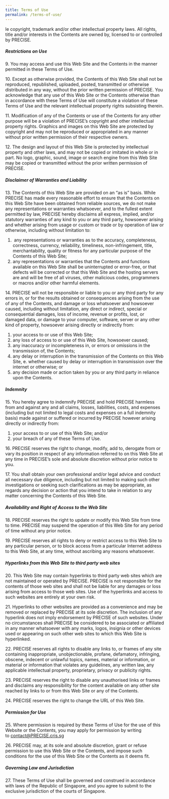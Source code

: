 ```yaml
---
title: Terms of Use
permalink: /terms-of-use/
---
```

le copyright, trademark and/or other intellectual property laws. All rights, title and/or interests in the Contents are owned by, licensed to or controlled by PRECISE.

##### Restrictions on Use

9\. You may access and use this Web Site and the Contents in the manner permitted in these Terms of Use.

10\. Except as otherwise provided, the Contents of this Web Site shall not be reproduced, republished, uploaded, posted, transmitted or otherwise distributed in any way, without the prior written permission of PRECISE. You acknowledge that any use of this Web Site or the Contents otherwise than in accordance with these Terms of Use will constitute a violation of these Terms of Use and the relevant intellectual property rights subsisting therein.

11\. Modification of any of the Contents or use of the Contents for any other purpose will be a violation of PRECISE’s copyright and other intellectual property rights. Graphics and images on this Web Site are protected by copyright and may not be reproduced or appropriated in any manner without prior written permission of their respective owners.

12\. The design and layout of this Web Site is protected by intellectual property and other laws, and may not be copied or imitated in whole or in part. No logo, graphic, sound, image or search engine from this Web Site may be copied or transmitted without the prior written permission of PRECISE.

##### Disclaimer of Warranties and Liability

13\. The Contents of this Web Site are provided on an “as is” basis. While PRECISE has made every reasonable effort to ensure that the Contents on this Web Site have been obtained from reliable sources, we do not make any representations or warranties whatsoever, and to the fullest extent permitted by law, PRECISE hereby disclaims all express, implied, and/or statutory warranties of any kind to you or any third party, howsoever arising and whether arising from usage or custom or trade or by operation of law or otherwise, including without limitation to:

1.   any representations or warranties as to the accuracy, completeness, correctness, currency, reliability, timeliness, non-infringement, title, merchantability, quality or fitness for any particular purpose of the Contents of this Web Site;
2.  any representations or warranties that the Contents and functions available on this Web Site shall be uninterrupted or error-free, or that defects will be corrected or that this Web Site and the hosting servers are and will be free of all viruses, other malicious codes, programmers or macros and/or other harmful elements.

14\. PRECISE will not be responsible or liable to you or any third party for any errors in, or for the results obtained or consequences arising from the use of any of the Contents, and damage or loss whatsoever and howsoever caused, including without limitation, any direct or indirect, special or consequential damages, loss of income, revenue or profits, lost, or damaged data, or damage to your computer, software, server or any other kind of property, howsoever arising directly or indirectly from:

1.  your access to or use of this Web Site;
2.  any loss of access to or use of this Web Site, howsoever caused;
3.  any inaccuracy or incompleteness in, or errors or omissions in the transmission of, the Contents;
4.  any delay or interruption in the transmission of the Contents on this Web Site, e. whether caused by delay or interruption in transmission over the internet or otherwise; or
5.  any decision made or action taken by you or any third party in reliance upon the Contents.

##### Indemnity

15\. You hereby agree to indemnify PRECISE and hold PRECISE harmless from and against any and all claims, losses, liabilities, costs, and expenses (including but not limited to legal costs and expenses on a full indemnity basis) made against or suffered or incurred by PRECISE however arising directly or indirectly from:

1.  your access to or use of this Web Site; and/or
2.  your breach of any of these Terms of Use.

16\. PRECISE reserves the right to change, modify, add to, derogate from or vary its position in respect of any information referred to on this Web Site at any time in PRECISE’s sole and absolute discretion without prior notice to you.

17\. You shall obtain your own professional and/or legal advice and conduct all necessary due diligence, including but not limited to making such other investigations or seeking such clarifications as may be appropriate, as regards any decision or action that you intend to take in relation to any matter concerning the Contents of this Web Site.

##### Availability and Right of Access to the Web Site

18\. PRECISE reserves the right to update or modify this Web Site from time to time. PRECISE may suspend the operation of this Web Site for any period of time without any prior notice.

19\. PRECISE reserves all rights to deny or restrict access to this Web Site to any particular person, or to block access from a particular Internet address to this Web Site, at any time, without ascribing any reasons whatsoever.

##### Hyperlinks from this Web Site to third party web sites

20\. This Web Site may contain hyperlinks to third party web sites which are not maintained or operated by PRECISE. PRECISE is not responsible for the contents of those web sites and shall not be liable for any damages or loss arising from access to those web sites. Use of the hyperlinks and access to such websites are entirely at your own risk.

21\. Hyperlinks to other websites are provided as a convenience and may be removed or replaced by PRECISE at its sole discretion. The inclusion of any hyperlink does not imply endorsement by PRECISE of such websites. Under no circumstances shall PRECISE be considered to be associated or affiliated in any manner whatsoever with any marks, logos, insignia or other devices used or appearing on such other web sites to which this Web Site is hyperlinked.

22\. PRECISE reserves all rights to disable any links to, or frames of any site containing inappropriate, unobjectionable, profane, defamatory, infringing, obscene, indecent or unlawful topics, names, material or information, or material or information that violates any guidelines, any written law, any applicable intellectual property, proprietary, privacy or publicity rights.

23\. PRECISE reserves the right to disable any unauthorised links or frames and disclaims any responsibility for the content available on any other site reached by links to or from this Web Site or any of the Contents.

24\. PRECISE reserves the right to change the URL of this Web Site.

##### Permission for Use

25\. Where permission is required by these Terms of Use for the use of this Website or the Contents, you may apply for permission by writing to [contact@PRECISE.cris.sg](mailto:contact@PRECISE.cris.sg)

26\. PRECISE may, at its sole and absolute discretion, grant or refuse permission to use this Web Site or the Contents, and impose such conditions for the use of this Web Site or the Contents as it deems fit.

##### Governing Law and Jurisdiction

27\. These Terms of Use shall be governed and construed in accordance with laws of the Republic of Singapore, and you agree to submit to the exclusive jurisdiction of the courts of Singapore.